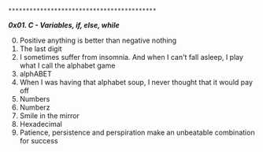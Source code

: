     ******************************************
*******0x01. C - Variables, if, else, while*******

0. Positive anything is better than negative nothing
1. The last digit
2. I sometimes suffer from insomnia. And when I can't fall asleep, I play what I call the alphabet game
3. alphABET
4. When I was having that alphabet soup, I never thought that it would pay off
5. Numbers
6. Numberz
7. Smile in the mirror
8. Hexadecimal
9. Patience, persistence and perspiration make an unbeatable combination for success
